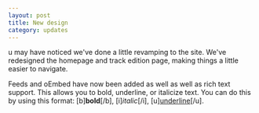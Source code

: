 ```yaml
---
layout: post
title: New design
category: updates
---
```



u may have noticed we've done a little revamping to the site. We've redesigned the homepage and track edition page, making things a little easier to navigate.

Feeds and oEmbed have now been added as well as well as rich text support. This allows you to bold, underline, or italicize text. You can do this by using this format: \[b]**bold**\[/b], \[i]*italic*\[/i], \[u]<u>underline</u>\[/u].

